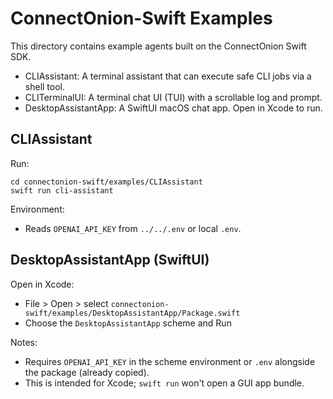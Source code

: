 # ConnectOnion-Swift Examples

This directory contains example agents built on the ConnectOnion Swift SDK.

- CLIAssistant: A terminal assistant that can execute safe CLI jobs via a shell tool.
- CLITerminalUI: A terminal chat UI (TUI) with a scrollable log and prompt.
- DesktopAssistantApp: A SwiftUI macOS chat app. Open in Xcode to run.

## CLIAssistant

Run:

```
cd connectonion-swift/examples/CLIAssistant
swift run cli-assistant
```

Environment:
- Reads `OPENAI_API_KEY` from `../../.env` or local `.env`.

## DesktopAssistantApp (SwiftUI)

Open in Xcode:

- File > Open > select `connectonion-swift/examples/DesktopAssistantApp/Package.swift`
- Choose the `DesktopAssistantApp` scheme and Run

Notes:
- Requires `OPENAI_API_KEY` in the scheme environment or `.env` alongside the package (already copied).
- This is intended for Xcode; `swift run` won't open a GUI app bundle.
